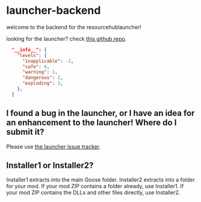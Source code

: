 # launcher-backend

welcome to the backend for the resourcehublauncher!

looking for the launcher? check [this github repo](https://github.com/desktopgooseunofficial/launcher).

```json
  "__info__": {
    "levels": {
      "inapplicable": -1,
      "safe": 0,
      "warning": 1,
      "dangerous": 2,
      "exploding": 3,
    },
  }
```

## I found a bug in the launcher, or I have an idea for an enhancement to the launcher! Where do I submit it?

Please use [the launcher issue tracker](https://github.com/DesktopGooseUnofficial/launcher/issues/new/choose).

## Installer1 or Installer2?
Installer1 extracts into the main Goose folder.
Installer2 extracts into a folder for your mod.
If your mod ZIP contains a folder already, use Installer1.
If your mod ZIP contains the DLLs and other files directly, use Installer2.
